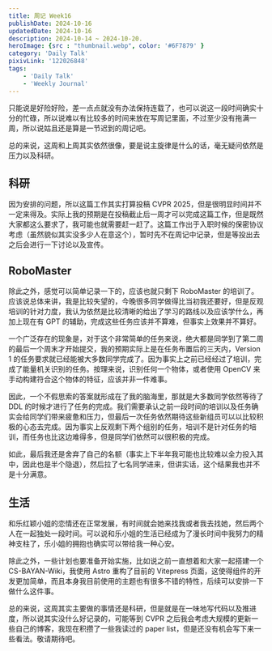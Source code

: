 ```yaml
---
title: 周记 Week16
publishDate: 2024-10-16
updatedDate: 2024-10-16
description: 2024-10-14 ~ 2024-10-20.
heroImage: {src : "thumbnail.webp", color: '#6F7879' }
category: 'Daily Talk'
pixivLink: '122026848'
tags:
    - 'Daily Talk'
    - 'Weekly Journal'
---
```


只能说是好险好险，差一点点就没有办法保持连载了，也可以说这一段时间确实十分的忙碌，所以说难以有比较多的时间来放在写周记里面，不过至少没有拖满一周，所以说姑且还是算是一节迟到的周记吧。

总的来说，这周和上周其实依然很像，要是说主旋律是什么的话，毫无疑问依然是压力以及科研。

## 科研

因为安排的问题，所以这篇工作其实打算投稿 CVPR 2025，但是很明显时间并不一定来得及。实际上我的预期是在投稿截止后一周才可以完成这篇工作，但是既然大家都这么要求了，我可能也就需要赶一赶了。这篇工作出于入职时候的保密协议考虑（虽然貌似其实没多少人在意这个），暂时先不在周记中记录，但是等投出去之后会进行一下讨论以及宣传。

## RoboMaster

除此之外，感觉可以简单记录一下的，应该也就只剩下 RoboMaster 的培训了。应该说总体来讲，我是比较失望的，今晚很多同学做得比当初我还要好，但是反观培训的针对力度，我认为依然是比较清晰的给出了学习的路线以及应该学什么，再加上现在有 GPT 的辅助，完成这些任务应该并不算难，但事实上效果并不算好。

一个广泛存在的现象是，对于这个非常简单的任务来说，绝大都是同学到了第二周的最后一个周末才开始提交，我的预期实际上是在任务布置后的三天内，Version 1 的任务要求就已经能被大多数同学完成了。因为事实上之前已经经过了培训，完成了能量机关识别的任务。按理来说，识别任何一个物体，或者使用 OpenCV 来手动构建符合这个物体的特征，应该并非一件难事。

因此，一个不假思索的答案就形成在了我的脑海里，那就是大多数同学依然等待了 DDL 的时候才进行了任务的完成。我们需要承认之前一段时间的培训以及任务确实会给同学们带来疲惫和压力，但最后一次任务依然期待这些新组员可以以比较积极的心态去完成。因为事实上反观剩下两个组别的任务，培训不是针对任务的培训，而任务也比这边难得多，但是同学们依然可以很积极的完成。

如此，最后我还是舍弃了自己的名额（事实上下半年我可能也比较难以全力投入其中，因此也是半个隐退），然后拉了七名同学进来，但讲实话，这个结果我也并不是十分满意。

## 生活

和乐红颖小姐的恋情还在正常发展，有时间就会她来找我或者我去找她，然后两个人在一起独处一段时间。可以说和乐小姐的生活已经成为了漫长时间中我努力的精神支柱了，乐小姐的拥抱也确实可以带给我一种心安。

除此之外，一些计划也要准备开始实施，比如说之前一直想着和大家一起搭建一个 CS-BAYAN-Wiki，我使用 Astro 重构了目前的 Vitepress 页面，这使得组件的开发更加简单，而且本身我目前使用的主题也有很多不错的特性，后续可以安排一下做什么这件事。

总的来说，这周其实主要做的事情还是科研，但是就是在一味地写代码以及推进度，所以说其实没什么好记录的，可能等到 CVPR 之后我会考虑大规模的更新一些自己的博客，我现在积攒了一些我读过的 paper list，但是还没有机会写下来一些看法。敬请期待吧。